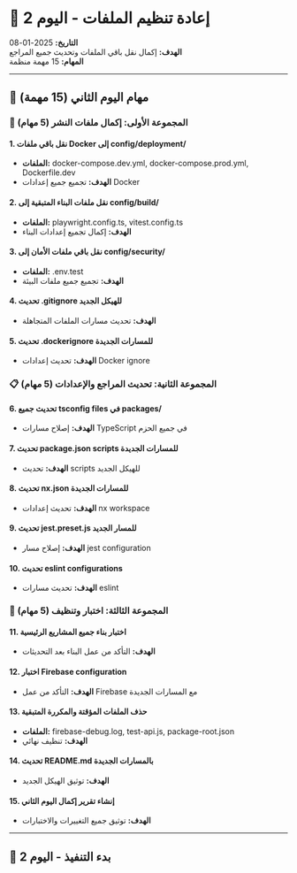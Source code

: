 # 📅 إعادة تنظيم الملفات - اليوم 2

**التاريخ:** 2025-01-08  
**الهدف:** إكمال نقل باقي الملفات وتحديث جميع المراجع  
**المهام:** 15 مهمة منظمة  

---

## 🎯 مهام اليوم الثاني (15 مهمة)

### 🔧 المجموعة الأولى: إكمال ملفات النشر (5 مهام)

#### 1. نقل باقي ملفات Docker إلى config/deployment/
- **الملفات:** docker-compose.dev.yml, docker-compose.prod.yml, Dockerfile.dev
- **الهدف:** تجميع جميع إعدادات Docker

#### 2. نقل ملفات البناء المتبقية إلى config/build/
- **الملفات:** playwright.config.ts, vitest.config.ts
- **الهدف:** إكمال تجميع إعدادات البناء

#### 3. نقل باقي ملفات الأمان إلى config/security/
- **الملفات:** .env.test
- **الهدف:** تجميع جميع ملفات البيئة

#### 4. تحديث .gitignore للهيكل الجديد
- **الهدف:** تحديث مسارات الملفات المتجاهلة

#### 5. تحديث .dockerignore للمسارات الجديدة
- **الهدف:** تحديث إعدادات Docker ignore

### 📋 المجموعة الثانية: تحديث المراجع والإعدادات (5 مهام)

#### 6. تحديث جميع tsconfig files في packages/
- **الهدف:** إصلاح مسارات TypeScript في جميع الحزم

#### 7. تحديث package.json scripts للمسارات الجديدة
- **الهدف:** تحديث scripts للهيكل الجديد

#### 8. تحديث nx.json للمسارات الجديدة
- **الهدف:** تحديث إعدادات nx workspace

#### 9. تحديث jest.preset.js للمسار الجديد
- **الهدف:** إصلاح مسار jest configuration

#### 10. تحديث eslint configurations
- **الهدف:** تحديث مسارات eslint

### 🧪 المجموعة الثالثة: اختبار وتنظيف (5 مهام)

#### 11. اختبار بناء جميع المشاريع الرئيسية
- **الهدف:** التأكد من عمل البناء بعد التحديثات

#### 12. اختبار Firebase configuration
- **الهدف:** التأكد من عمل Firebase مع المسارات الجديدة

#### 13. حذف الملفات المؤقتة والمكررة المتبقية
- **الملفات:** firebase-debug.log, test-api.js, package-root.json
- **الهدف:** تنظيف نهائي

#### 14. تحديث README.md بالمسارات الجديدة
- **الهدف:** توثيق الهيكل الجديد

#### 15. إنشاء تقرير إكمال اليوم الثاني
- **الهدف:** توثيق جميع التغييرات والاختبارات

---

## 🚀 بدء التنفيذ - اليوم 2
